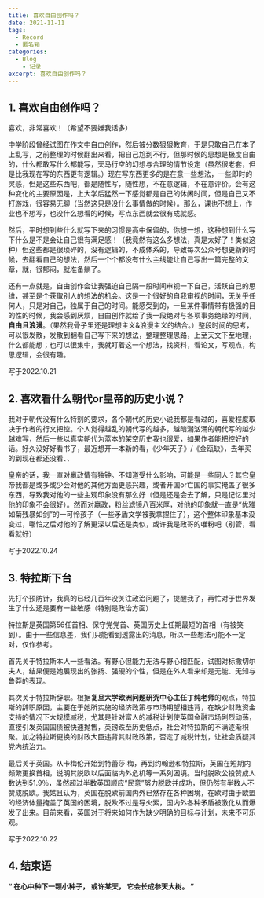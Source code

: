 ```yaml
---
title: 喜欢自由创作吗？
date: 2021-11-11
tags:
  - Record
  - 匿名箱
categories:
  - Blog
    - 记录
excerpt: 喜欢自由创作吗？
---
```



## 1. 喜欢自由创作吗？

喜欢，非常喜欢！（希望不要嫌我话多）

中学阶段曾经试图在作文中自由创作，然后被分数狠狠教育，于是只敢自己在本子上乱写，之前整理的时候翻出来看，把自己尬到不行，但那时候的思想是极度自由的，什么都敢写什么都能写，天马行空的幻想与合理的情节设定（虽然很老套，但是比我现在写的东西更有逻辑。）现在写东西更多的是在意一些想法，一些即时的灵感，但是这些东西吧，都是随性写，随性想，不在意逻辑，不在意评价。会有这种变化的主要原因是，上大学后猛然一下感觉都是自己的休闲时间，但是自己又不打游戏，很容易无聊（当然这只是没什么事情做的时候）。那么，课也不想上，作业也不想写，也没什么想看的时候，写点东西就会很有成就感。

然后，平时想到些什么就写下来的习惯是高中保留的，你想一想，这种想到什么写下什么是不是会让自己很有满足感！（我竟然有这么多想法，真是太好了！类似这种）但这些都是很琐碎的，没有逻辑的，不成体系的，导致每次公众号想更新的时候，去翻看自己的想法，然后一个个都没有什么主线能让自己写出一篇完整的文章，就，很郁闷，就准备躺了。

还有一点就是，自由创作会让我强迫自己隔一段时间审视一下自己，活跃自己的思维，甚至是个获取别人的想法的机会。这是一个很好的自我审视的时间，无关乎任何人，只是对自己，独属于自己的时间。能感受到的，一旦某件事情带有极强的目的性的时候，我会感到厌烦，自由创作就给了我一段绝对与各项事务绝缘的时间，**自由且浪漫**。（果然我骨子里还是理想主义&浪漫主义的结合。）整段时间的思考，可以很发散，发散到翻看自己写下来的想法，整理整理思路，上至天文下至地理，什么都能想；也可以很集中，我就盯着这一个想法，找资料，看论文，写观点，构思逻辑，会很有趣。


写于2022.10.21

## 2. 喜欢看什么朝代or皇帝的历史小说？

我对于朝代没有什么特别的要求，各个朝代的历史小说我都是看过的，喜爱程度取决于作者的行文把控。个人觉得越乱的朝代写的越多，越暗潮汹涌的朝代写的越少越难写，然后一些以真实朝代为蓝本的架空历史我也很爱，如果作者能把控好的话。好久没好好看书了，最近想开一本新的看，《少年天子》/《金瓯缺》，去年买的到现在都还没看、、

皇帝的话，我一直对嬴政情有独钟。不知道受什么影响，可能是一些同人？其它皇帝我都是或多或少会对他的其他方面更感兴趣，或者开国or亡国的事实掩盖了很多东西，导致我对他的一些主观印象没有那么好（但是还是会去了解，只是记忆里对他的印象不会很好）。然而对嬴政，粉丝滤镜八百米厚，对他的印象就一直是“优雅如菊残暴如剑”的一可怜孩子（一些矛盾文学被我拿捏住了），这个整体印象基本没变过，哪怕之后对他的了解更深以后还是类似，或许我是政哥的唯粉吧（别管，看看就好）


写于2022.10.24

## 3. 特拉斯下台

先打个预防针，我真的已经几百年没关注政治问题了，提醒我了，再忙对于世界发生了什么还是要有一些敏感（特别是政治方面）

特拉斯是英国第56任首相、保守党党首、英国历史上任期最短的首相（有被笑到）。由于一些信息差，我们只能看到透露出的消息，所以一些想法可能不一定对，仅作参考。

首先关于特拉斯本人一些看法。有野心但能力无法与野心相匹配，试图对标撒切尔夫人，结果便是她展现出的张扬、强硬的个性，但是在外人看来却是无能、无知与鲁莽的表现。

其次关于特拉斯辞职。根据**复旦大学欧洲问题研究中心主任丁纯老师**的观点，特拉斯的辞职原因，主要在于她所实施的经济政策与市场期望相违背，在缺少财政资金支持的情况下大规模减税，尤其是针对富人的减税计划使英国金融市场剧烈动荡，直接引发英国国债被快速抛售，英镑跌至历史低点，社会对特拉斯的不满逐渐积聚。加之特拉斯更换的财政大臣违背其财政政策，否定了减税计划，让社会质疑其党内统治力。

最后关于英国。从卡梅伦开始到特蕾莎·梅，再到约翰逊和特拉斯，英国在短期内频繁更换首相，说明其脱欧以后面临内外危机等一系列困境。当时脱欧公投赞成人数达到51.9％，虽然超过半数英国顺应“民意”努力脱欧并成功，但仍然有半数人不赞成脱欧。我姑且认为，英国在脱欧前国内外已然存在各种困境，在欧时由于欧盟的经济体量掩盖了英国的困境，脱欧不过是导火索，国内外各种矛盾被激化从而爆发了出来。目前来看，英国对于将来如何作为缺少明确的目标与计划，未来不可乐观。


写于2022.10.22

## 4. 结束语

**“
在心中种下一颗小种子，
或许某天，
它会长成参天大树。
”**